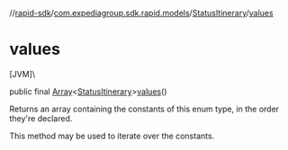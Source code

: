 //[rapid-sdk](../../../index.md)/[com.expediagroup.sdk.rapid.models](../index.md)/[StatusItinerary](index.md)/[values](values.md)

# values

[JVM]\

public final [Array](https://kotlinlang.org/api/latest/jvm/stdlib/kotlin/-array/index.html)&lt;[StatusItinerary](index.md)&gt;[values](values.md)()

Returns an array containing the constants of this enum type, in the order they're declared.

This method may be used to iterate over the constants.
